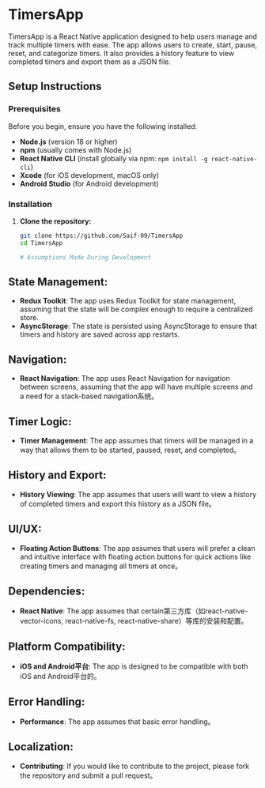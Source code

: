  # TimersApp

TimersApp is a React Native application designed to help users manage and track multiple timers with ease. The app allows users to create, start, pause, reset, and categorize timers. It also provides a history feature to view completed timers and export them as a JSON file.

## Setup Instructions

### Prerequisites

Before you begin, ensure you have the following installed:

- **Node.js** (version 18 or higher)
- **npm** (usually comes with Node.js)
- **React Native CLI** (install globally via npm: `npm install -g react-native-cli`)
- **Xcode** (for iOS development, macOS only)
- **Android Studio** (for Android development)

### Installation

1. **Clone the repository:**

   ```bash
   git clone https://github.com/Saif-09/TimersApp
   cd TimersApp

   # Assumptions Made During Development

## State Management:

- **Redux Toolkit**: The app uses Redux Toolkit for state management, assuming that the state will be complex enough to require a centralized store.
- **AsyncStorage**: The state is persisted using AsyncStorage to ensure that timers and history are saved across app restarts.

## Navigation:

- **React Navigation**: The app uses React Navigation for navigation between screens, assuming that the app will have multiple screens and a need for a stack-based navigation系统。

## Timer Logic:

- **Timer Management**: The app assumes that timers will be managed in a way that allows them to be started, paused, reset, and completed。

## History and Export:

- **History Viewing**: The app assumes that users will want to view a history of completed timers and export this history as a JSON file。

## UI/UX:

- **Floating Action Buttons**: The app assumes that users will prefer a clean and intuitive interface with floating action buttons for quick actions like creating timers and managing all timers at once。

## Dependencies:

- **React Native**: The app assumes that certain第三方库（如react-native-vector-icons, react-native-fs, react-native-share）等库的安装和配置。

## Platform Compatibility:

- **iOS and Android平台**: The app is designed to be compatible with both iOS and Android平台的。

## Error Handling:

- **Performance**: The app assumes that basic error handling。

## Localization:

- **Contributing**: If you would like to contribute to the project, please fork the repository and submit a pull request。